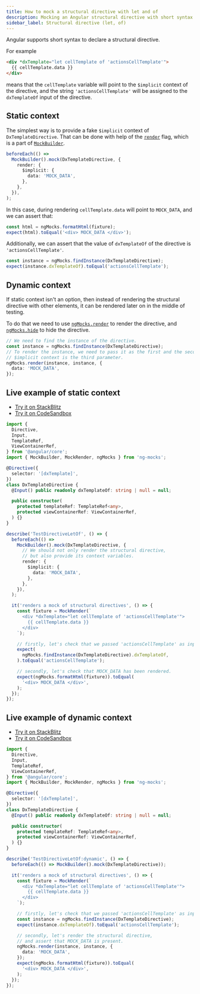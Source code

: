 ```yaml
---
title: How to mock a structural directive with let and of
description: Mocking an Angular structural directive with short syntax
sidebar_label: Structural directive (let, of)
---
```


Angular supports short syntax to declare a structural directive.

For example

```html
<div *dxTemplate="let cellTemplate of 'actionsCellTemplate'">
  {{ cellTemplate.data }}
</div>
```

means that the `cellTemplate` variable will point to the `$implicit` context of the directive,
and the string `'actionsCellTemplate'` will be assigned to the `dxTemplateOf` input of the directive.

## Static context

The simplest way is to provide a fake `$implicit` context of `DxTemplateDirective`.
That can be done with help of the [`render`](../../api/MockBuilder.md#render-flag) flag,
which is a part of [`MockBuilder`](../../api/MockBuilder.md).

```ts
beforeEach(() =>
  MockBuilder().mock(DxTemplateDirective, {
    render: {
      $implicit: {
        data: 'MOCK_DATA',
      },
    },
  }),
);
```

In this case, during rendering `cellTemplate.data` will point to `MOCK_DATA`, and we can assert that:

```ts
const html = ngMocks.formatHtml(fixture);
expect(html).toEqual('<div> MOCK_DATA </div>');
```

Additionally, we can assert that the value of `dxTemplateOf` of the directive is `'actionsCellTemplate'`.

```ts
const instance = ngMocks.findInstance(DxTemplateDirective);
expect(instance.dxTemplateOf).toEqual('actionsCellTemplate');
```

## Dynamic context

If static context isn't an option, then instead of rendering the structural directive with other elements,
it can be rendered later on in the middle of testing.

To do that we need to use [`ngMocks.render`](../../api/ngMocks/render.md#render-structural-directives) to render the directive,
and [`ngMocks.hide`](../../api/ngMocks/hide.md#structural-directive) to hide the directive.

```ts
// We need to find the instance of the directive.
const instance = ngMocks.findInstance(DxTemplateDirective);
// To render the instance, we need to pass it as the first and the seconds parameters.
// $implicit context is the third parameter.
ngMocks.render(instance, instance, {
  data: 'MOCK_DATA',
});
```

## Live example of static context

- [Try it on StackBlitz](https://stackblitz.com/github/ng-mocks/examples?file=src/examples/TestDirectiveLetOf/static.spec.ts&initialpath=%3Fspec%3DTestDirectiveLetOf%3Astatic)
- [Try it on CodeSandbox](https://codesandbox.io/s/github/ng-mocks/examples?file=/src/examples/TestDirectiveLetOf/static.spec.ts&initialpath=%3Fspec%3DTestDirectiveLetOf%3Astatic)

```ts title="https://github.com/ike18t/ng-mocks/blob/master/examples/TestDirectiveLetOf/static.spec.ts"
import {
  Directive,
  Input,
  TemplateRef,
  ViewContainerRef,
} from '@angular/core';
import { MockBuilder, MockRender, ngMocks } from 'ng-mocks';

@Directive({
  selector: '[dxTemplate]',
})
class DxTemplateDirective {
  @Input() public readonly dxTemplateOf: string | null = null;

  public constructor(
    protected templateRef: TemplateRef<any>,
    protected viewContainerRef: ViewContainerRef,
  ) {}
}

describe('TestDirectiveLetOf', () => {
  beforeEach(() =>
    MockBuilder().mock(DxTemplateDirective, {
      // We should not only render the structural directive,
      // but also provide its context variables.
      render: {
        $implicit: {
          data: 'MOCK_DATA',
        },
      },
    }),
  );

  it('renders a mock of structural directives', () => {
    const fixture = MockRender(`
      <div *dxTemplate="let cellTemplate of 'actionsCellTemplate'">
        {{ cellTemplate.data }}
      </div>
    `);

    // firstly, let's check that we passed 'actionsCellTemplate' as input value.
    expect(
      ngMocks.findInstance(DxTemplateDirective).dxTemplateOf,
    ).toEqual('actionsCellTemplate');

    // secondly, let's check that MOCK_DATA has been rendered.
    expect(ngMocks.formatHtml(fixture)).toEqual(
      '<div> MOCK_DATA </div>',
    );
  });
});
```

## Live example of dynamic context

- [Try it on StackBlitz](https://stackblitz.com/github/ng-mocks/examples?file=src/examples/TestDirectiveLetOf/dynamic.spec.ts&initialpath=%3Fspec%3DTestDirectiveLetOf%3Adynamic)
- [Try it on CodeSandbox](https://codesandbox.io/s/github/ng-mocks/examples?file=/src/examples/TestDirectiveLetOf/dynamic.spec.ts&initialpath=%3Fspec%3DTestDirectiveLetOf%3Adynamic)

```ts title="https://github.com/ike18t/ng-mocks/blob/master/examples/TestDirectiveLetOf/dynamic.spec.ts"
import {
  Directive,
  Input,
  TemplateRef,
  ViewContainerRef,
} from '@angular/core';
import { MockBuilder, MockRender, ngMocks } from 'ng-mocks';

@Directive({
  selector: '[dxTemplate]',
})
class DxTemplateDirective {
  @Input() public readonly dxTemplateOf: string | null = null;

  public constructor(
    protected templateRef: TemplateRef<any>,
    protected viewContainerRef: ViewContainerRef,
  ) {}
}

describe('TestDirectiveLetOf:dynamic', () => {
  beforeEach(() => MockBuilder().mock(DxTemplateDirective));

  it('renders a mock of structural directives', () => {
    const fixture = MockRender(`
      <div *dxTemplate="let cellTemplate of 'actionsCellTemplate'">
        {{ cellTemplate.data }}
      </div>
    `);

    // firstly, let's check that we passed 'actionsCellTemplate' as input value.
    const instance = ngMocks.findInstance(DxTemplateDirective);
    expect(instance.dxTemplateOf).toEqual('actionsCellTemplate');

    // secondly, let's render the structural directive,
    // and assert that MOCK_DATA is present.
    ngMocks.render(instance, instance, {
      data: 'MOCK_DATA',
    });
    expect(ngMocks.formatHtml(fixture)).toEqual(
      '<div> MOCK_DATA </div>',
    );
  });
});
```
